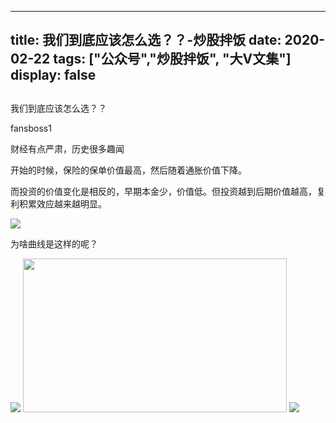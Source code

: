 
---
title:   我们到底应该怎么选？？-炒股拌饭
date: 2020-02-22
tags: ["公众号","炒股拌饭", "大V文集"]
display: false
---


## 



我们到底应该怎么选？？




fansboss1




财经有点严肃，历史很多趣闻


开始的时候，保险的保单价值最高，然后随着通胀价值下降。

而投资的价值变化是相反的，早期本金少，价值低。但投资越到后期价值越高，复利积累效应越来越明显。

<img class="rich_pages" data-ratio="0.6052631578947368" data-s="300,640" src="https://mmbiz.qpic.cn/sz_mmbiz_png/tnE2st4BmibbKJjbv0jYCNoVFX5s6r99rLr2hdzvsjVVFNhUt0snYKTiaq5KhquAYWB8LNavicju3IKvC2yCV0jUA/640?wx_fmt=png" data-type="png" data-w="646" style="text-align: left;white-space: normal;"/>

为啥曲线是这样的呢？

<img class="rich_pages" data-ratio="0.8509687034277198" data-s="300,640" src="https://mmbiz.qpic.cn/sz_mmbiz_png/tnE2st4BmibbKJjbv0jYCNoVFX5s6r99rCj3Mj4Xed2W7UyNdE3hOHKNHBkMZKzqAp29uBRUXlyu4Yr4URLQsIw/640?wx_fmt=png" data-type="png" data-w="671" style=""/>

<img class="rich_pages" data-ratio="0.5824074074074074" data-s="300,640" src="https://mmbiz.qpic.cn/sz_mmbiz_png/tnE2st4BmibbKJjbv0jYCNoVFX5s6r99rk6Ac4o9qXSIppOmMkO6ic42xQfUQIC2sZZmdViczAhcwIBGfs4y4VPXg/640?wx_fmt=png" data-type="png" data-w="1080" style="width: 422px;height: 246px;"/>

<img class="rich_pages" data-ratio="0.720125786163522" data-s="300,640" src="https://mmbiz.qpic.cn/sz_mmbiz_png/tnE2st4BmibbKJjbv0jYCNoVFX5s6r99r1o17yEhKUf3bkLEkmYxaGwgvGqbXTGAAdS64sOGlCojicSYnREKBpvg/640?wx_fmt=png" data-type="png" data-w="636" style=""/>








